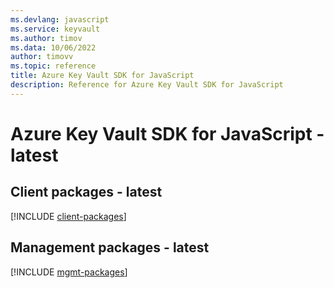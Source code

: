 ```yaml
---
ms.devlang: javascript
ms.service: keyvault
ms.author: timov
ms.data: 10/06/2022
author: timovv
ms.topic: reference
title: Azure Key Vault SDK for JavaScript
description: Reference for Azure Key Vault SDK for JavaScript
---
```

# Azure Key Vault SDK for JavaScript - latest

## Client packages - latest
[!INCLUDE [client-packages](key-vault-client-index.md)]
## Management packages - latest
[!INCLUDE [mgmt-packages](key-vault-mgmt-index.md)]